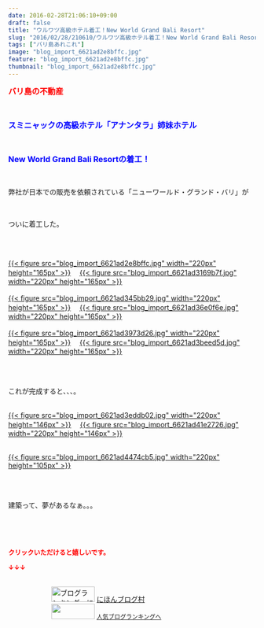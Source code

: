 ```yaml
---
date: 2016-02-28T21:06:10+09:00
draft: false
title: "ウルワツ高級ホテル着工！New World Grand Bali Resort"
slug: "2016/02/28/210610/ウルワツ高級ホテル着工！New World Grand Bali Resort"
tags: ["バリ島あれこれ"]
image: "blog_import_6621ad2e8bffc.jpg"
feature: "blog_import_6621ad2e8bffc.jpg"
thumbnail: "blog_import_6621ad2e8bffc.jpg"
---
```

<p><font color="#ff0000" size="3"><strong>バリ島の不動産</strong></font></p><br/><p><font color="#0000ff" size="3"><strong>スミニャックの高級ホテル「アナンタラ」姉妹ホテル</strong></font></p><br/><p><font color="#0000ff" size="3"><strong>New World Grand Bali Resortの着工！</strong></font></p><br/><p>弊社が日本での販売を依頼されている「ニューワールド・グランド・バリ」が</p><br/><p>ついに着工した。</p><br/><p><br/><a href="blog_import_6621ad2fc4cc6.jpg">{{< figure src="blog_import_6621ad2e8bffc.jpg" width="220px" height="165px" >}}</a> 　<a href="blog_import_6621ad32a6b2d.jpg">{{< figure src="blog_import_6621ad3169b7f.jpg" width="220px" height="165px" >}}</a> <br/><br/><a href="blog_import_6621ad359c83f.jpg">{{< figure src="blog_import_6621ad345bb29.jpg" width="220px" height="165px" >}}</a> 　<a href="blog_import_6621ad3836a4b.jpg">{{< figure src="blog_import_6621ad36e0f6e.jpg" width="220px" height="165px" >}}</a> <br/><br/><a href="blog_import_6621ad3aa3eea.jpg">{{< figure src="blog_import_6621ad3973d26.jpg" width="220px" height="165px" >}}</a> 　<a href="blog_import_6621ad3d36296.jpg">{{< figure src="blog_import_6621ad3beed5d.jpg" width="220px" height="165px" >}}</a> <br/></p><br/><br/><p>これが完成すると、、、。</p><p><br/><a href="blog_import_6621ad403bb7e.jpg">{{< figure src="blog_import_6621ad3eddb02.jpg" width="220px" height="146px" >}}</a> 　<a href="blog_import_6621ad4342722.jpg">{{< figure src="blog_import_6621ad41e2726.jpg" width="220px" height="146px" >}}</a> </p><p><br/><a href="blog_import_6621ad45ca953.jpg">{{< figure src="blog_import_6621ad4474cb5.jpg" width="220px" height="105px" >}}</a> <br/></p><br/><br/><p>建築って、夢があるなぁ。。。</p><p><br/></p><p><br/></p><p><font color="#ff0000" size="2"><strong>クリックいただけると嬉しいです。<br/></strong></font></p><p><font color="#ff0000" size="2"><strong>↓↓↓</strong></font></p><p><br/><a href="ranking.html" target="_blank"><img border="0" alt="ブログランキング・にほんブログ村へ" src="data:image/svg+xml;charset=utf-8,%3Csvg%20xmlns%3D%22http%3A%2F%2Fwww.w3.org%2F2000%2Fsvg%22%20title%3D%22Placeholder%20for%20Images%22%20role%3D%22presentation%22%20viewBox%3D%220%200%2088%2031%22%20%2F%3E" width="88" height="31" data-src="https://img-proxy.blog-video.jp/images?url=http%3A%2F%2Fwww.blogmura.com%2Fimg%2Fwww88_31.gif" style="aspect-ratio: auto 88 / 31;"/><noscript><img border="0" alt="ブログランキング・にほんブログ村へ" src="https://img-proxy.blog-video.jp/images?url=http%3A%2F%2Fwww.blogmura.com%2Fimg%2Fwww88_31.gif" width="88" height="31"></noscript></a> <a href="ranking.html" target="_blank">にほんブログ村</a> <br/><a title="人気ブログランキングへ" href="link.php?1804582"><img border="0" src="data:image/svg+xml;charset=utf-8,%3Csvg%20xmlns%3D%22http%3A%2F%2Fwww.w3.org%2F2000%2Fsvg%22%20title%3D%22Placeholder%20for%20Images%22%20role%3D%22presentation%22%20viewBox%3D%220%200%2088%2031%22%20%2F%3E" width="88" height="31" data-src="https://blog.with2.net/img/banner/banner_22.gif" style="aspect-ratio: auto 88 / 31;"/><noscript><img border="0" src="https://blog.with2.net/img/banner/banner_22.gif" width="88" height="31"></noscript></a> <a style="FONT-SIZE: 12px" href="link.php?1804582">人気ブログランキングへ</a> </p>


